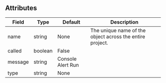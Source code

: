 
## Attributes
| Field | Type | Default | Description |
|-------|------|---------|-------------|
| name | string | None | The unique name of the object across the entire project. |
| called | boolean | False |  |
| message | string | Console Alert Run |  |
| type | string | None |  |
